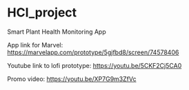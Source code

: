 # HCI_project
Smart Plant Health Monitoring App

App link for Marvel: https://marvelapp.com/prototype/5gjfbd8/screen/74578406

Youtube link to lofi prototype: https://youtu.be/5CKF2Cj5CA0 

Promo video: https://youtu.be/XP7G9m3ZfVc 
